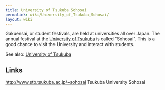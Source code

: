 ```yaml
---
title: University of Tsukuba Sohosai
permalink: wiki/University_of_Tsukuba_Sohosai/
layout: wiki
---
```


Gakuensai, or student festivals, are held at universities all over
Japan. The annual festival at the [University of
Tsukuba](/wiki/University_of_Tsukuba "wikilink") is called "Sohosai". This is
a good chance to visit the University and interact with students.

See also: [University of Tsukuba](/wiki/University_of_Tsukuba "wikilink")

Links
-----

<http://www.stb.tsukuba.ac.jp/~sohosai> Tsukuba University Sohosai

